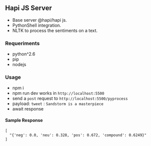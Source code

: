 ## Hapi JS Server

* Base server @hapi/hapi js.
* PythonShell integration.
* NLTK to process the sentiments on a text.

### Requeriments

* python^2.6
* pip
* nodejs

### Usage

* npm i
* npm run dev works in ```http://localhost:5500```
* send a ```post``` request to ```http://localhost:5500/pyprocess```
* payload: ```tweet``` : ```Sandstorm is a masterpiece```
* await response

#### Sample Response
```
[
  "{'neg': 0.0, 'neu': 0.328, 'pos': 0.672, 'compound': 0.6249}"
]
```
